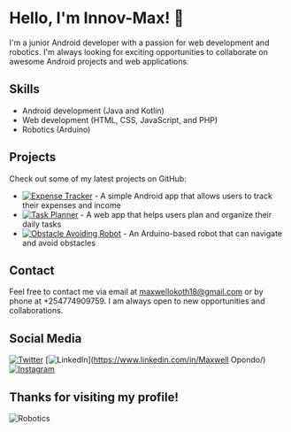 # Hello, I'm Innov-Max! 👋

I'm a junior Android developer with a passion for web development and robotics. I'm always looking for exciting opportunities to collaborate on awesome Android projects and web applications.

## Skills

- Android development (Java and Kotlin)
- Web development (HTML, CSS, JavaScript, and PHP)
- Robotics (Arduino)

## Projects

Check out some of my latest projects on GitHub:

- [![Expense Tracker](https://img.shields.io/badge/Android-Expense%20Tracker-blue)](https://github.com/your-username/expense-tracker) - A simple Android app that allows users to track their expenses and income
- [![Task Planner](https://img.shields.io/badge/Web-Task%20Planner-green)](https://github.com/your-username/task-planner) - A web app that helps users plan and organize their daily tasks
- [![Obstacle Avoiding Robot](https://img.shields.io/badge/Robotics-Obstacle%20Avoiding%20Robot-red)](https://github.com/your-username/obstacle-avoiding-robot) - An Arduino-based robot that can navigate and avoid obstacles

## Contact

Feel free to contact me via email at maxwellokoth18@gmail.com or by phone at +254774909759. I am always open to new opportunities and collaborations.

## Social Media

[![Twitter](https://img.shields.io/badge/Twitter-InnovMax-blue)](https://twitter.com/Innov_Max)
[![LinkedIn](https://img.shields.io/badge/LinkedIn-InnovMax-blue)](https://www.linkedin.com/in/Maxwell Opondo/)
[![Instagram](https://img.shields.io/badge/Instagram-InnovMax-yellow)](https://www.instagram.com/innov_max/)

## Thanks for visiting my profile!

![Robotics](https://github.com/your-username/your-username/blob/main/images/robotics.jpg?raw=true)
